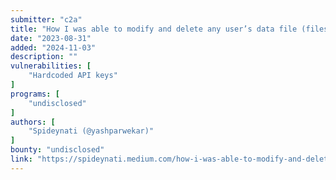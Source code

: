 ```yaml
---
submitter: "c2a"
title: "How I was able to modify and delete any user’s data file (filestack API)"
date: "2023-08-31"
added: "2024-11-03"
description: ""
vulnerabilities: [
    "Hardcoded API keys"
]
programs: [
    "undisclosed"
]
authors: [
    "Spideynati (@yashparwekar)"
]
bounty: "undisclosed"
link: "https://spideynati.medium.com/how-i-was-able-to-modify-and-delete-any-users-data-file-filestack-api-7377bc52856f"
---
```





